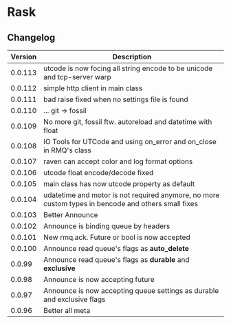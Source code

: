 # Rask

## Changelog

|Version|Description|
|----|----|
|0.0.113|utcode is now focing all string encode to be unicode and tcp-server warp|
|0.0.112|simple http client in main class|
|0.0.111|bad raise fixed when no settings file is found|
|0.0.110|... git -> fossil| 
|0.0.109|No more git, fossil ftw. autoreload and datetime with float|
|0.0.108|IO Tools for UTCode and using on_error and on_close in RMQ's class|
|0.0.107|raven can accept color and log format options|
|0.0.106|utcode float encode/decode fixed|
|0.0.105|main class has now utcode property as default|
|0.0.104|udatetime and motor is not required anymore, no more custom types in bencode and others small fixes|
|0.0.103|Better Announce|
|0.0.102|Announce is binding queue by headers|
|0.0.101|New rmq.ack. Future or bool is now accepted|
|0.0.100|Announce read queue's flags as **auto_delete**|
|0.0.99|Announce read queue's flags as **durable** and **exclusive**|
|0.0.98|Announce is now accepting future|
|0.0.97|Announce is now accepting queue settings as durable and exclusive flags|
|0.0.96|Better all meta|
